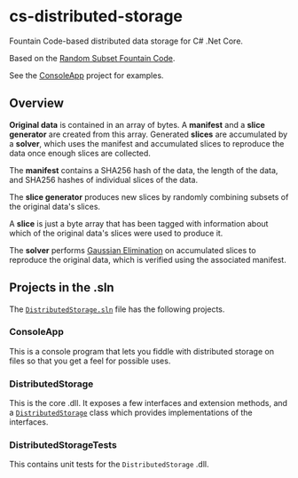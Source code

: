 # cs-distributed-storage
Fountain Code-based distributed data storage for C# .Net Core.

Based on the [Random Subset Fountain Code](https://github.com/matthew-a-thomas/cs-fountain-codes#random-subset).

See the [ConsoleApp](https://github.com/matthew-a-thomas/cs-distributed-storage/tree/master/ConsoleApp) project for examples.

## Overview

**Original data** is contained in an array of bytes. A **manifest** and a **slice generator** are created from this array. Generated **slices** are accumulated by a **solver**, which uses the manifest and accumulated slices to reproduce the data once enough slices are collected.

The **manifest** contains a SHA256 hash of the data, the length of the data, and SHA256 hashes of individual slices of the data.

The **slice generator** produces new slices by randomly combining subsets of the original data's slices.

A **slice** is just a byte array that has been tagged with information about which of the original data's slices were used to produce it.

The **solver** performs [Gaussian Elimination](https://en.wikipedia.org/wiki/Gaussian_elimination) on accumulated slices to reproduce the original data, which is verified using the associated manifest.

## Projects in the .sln

The [`DistributedStorage.sln`](https://github.com/matthew-a-thomas/cs-distributed-storage/blob/master/DistributedStorage.sln) file has the following projects.

### ConsoleApp

This is a console program that lets you fiddle with distributed storage on files so that you get a feel for possible uses.

### DistributedStorage

This is the core .dll. It exposes a few interfaces and extension methods, and a [`DistributedStorage`](https://github.com/matthew-a-thomas/cs-distributed-storage/blob/master/DistributedStorage/DistributedStorage.cs) class which provides implementations of the interfaces.

### DistributedStorageTests

This contains unit tests for the `DistributedStorage` .dll.
